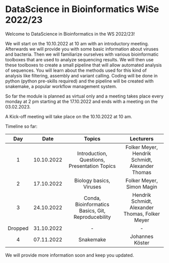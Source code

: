 # DataScience in Bioinformatics WiSe 2022/23

Welcome to DataScience in Bioinformatics in the WS 2022/23!

We will start on the 10.10.2022 at 10 am with an introductory meeting. Afterwards we will provide you with some basic information about viruses and bacteria. Then we will familiarize ourselves with various bioinformatic toolboxes that are used to analyze sequencing results. We will then use these toolboxes to create a small pipeline that will allow automated analysis of sequences. You will learn about the methods used for this kind of analysis like filtering, assembly and variant calling. Coding will be done in python (python pre-skills required) and the pipeline will be created with snakemake, a popular workflow management system.

So far the module is planned as virtual only and a meeting takes place every monday at 2 pm starting at the 17.10.2022 and ends with a meeting on the 03.02.2023.

A Kick-off meeting will take place on the 10.10.2022 at 10 am.

Timeline so far:

| Day | Date | Topics | Lecturers |
| :---: | :----: | :---: | :---: |
| 1 | 10.10.2022 |Introduction, Questions, Presentation Topics | Folker Meyer, Hendrik Schmidt, Alexander Thomas|
| 2 | 17.10.2022 |Biology basics, Viruses |Folker Meyer, Simon Magin|
| 3 | 24.10.2022 | Conda, Bioinformatics Basics, Git, Reproducebility |Hendrik Schmidt, Alexander Thomas, Folker Meyer|
| Dropped | 31.10.2022 |-|-|
| 4 | 07.11.2022 |Snakemake|Johannes Köster|

We will provide more information soon and keep you updated.

